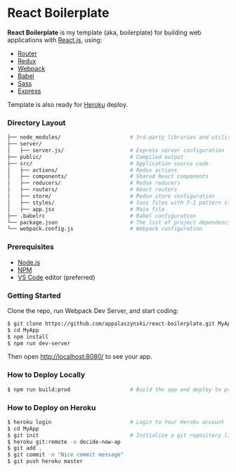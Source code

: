 # React Boilerplate

**React Boilerplate** is my template (aka, boilerplate) for building web applications with [React.js](https://github.com/facebook/react), using:
* [Router](https://github.com/ReactTraining/react-router)
* [Redux](https://github.com/reactjs/redux)
* [Webpack](https://github.com/webpack)
* [Babel](https://github.com/babel/babel)
* [Sass](https://github.com/sass/sass)
* [Express](https://github.com/expressjs/express)

Template is also ready for [Heroku](https://www.heroku.com/) deploy.

### Directory Layout

```bash
├── node_modules/                      # 3rd-party libraries and utilities
├── server/                        
│   ├── server.js/                     # Express server configuration
├── public/                            # Compiled output
├── src/                               # Application source code
│   ├── actions/                       # Redux actions
│   ├── components/                    # Shared React components
│   ├── reducers/                      # Redux reducers
│   ├── routers/                       # React routers
│   ├── store/                         # Redux store configuration
│   ├── styles/                        # Sass files with 7-1 pattern structure
│   ├── app.jsx                        # Main file
├── .babelrc                           # Babel configuration
└── package.json                       # The list of project dependencies + NPM scripts
└── webpack.config.js                  # Webpack configuration
```

### Prerequisites

* [Node.js](https://nodejs.org) 
* [NPM](https://github.com/npm/npm)
* [VS Code](https://github.com/Microsoft/vscode) editor (preferred)

### Getting Started

Clone the repo, run Webpack Dev Server, and start coding:

```bash
$ git clone https://github.com/appalaszynski/react-boilerplate.git MyApp
$ cd MyApp
$ npm install                          
$ npm run dev-server
```

Then open [http://localhost:8080/](http://localhost:8080/) to see your app.

### How to Deploy Locally

```bash
$ npm run build:prod                   # Build the app and deploy to production
```

### How to Deploy on Heroku

```bash
$ heroku login                         # Login to Your Heroku account
$ cd MyApp
$ git init                             # Initialize a git repository (ignore if already exists)
$ heroku git:remote -a decide-now-ap
$ git add .
$ git commit -m "Nice commit message"
$ git push heroku master
```
